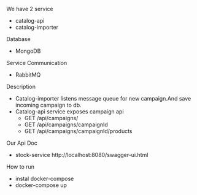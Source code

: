We have 2 service
* catalog-api
* catalog-importer

Database
* MongoDB

Service Communication
* RabbitMQ

Description
* Catalog-importer listens message queue for new campaign.And save incoming campaign to db.
* Catalog-api service exposes campaign api
    * GET /api/campaigns/
    * GET /api/campaigns/campaignId
    * GET /api/campaigns/campaignId/products
 

Our Api Doc
* stock-service http://localhost:8080/swagger-ui.html


How to run
* instal docker-compose
* docker-compose up
